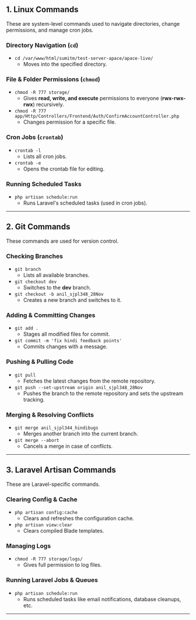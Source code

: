 ## **1. Linux Commands**  
These are system-level commands used to navigate directories, change permissions, and manage cron jobs.  

### **Directory Navigation (`cd`)**  
- `cd /var/www/html/sumitm/test-server-apace/apace-live/`  
  - Moves into the specified directory.  

### **File & Folder Permissions (`chmod`)**  
- `chmod -R 777 storage/`  
  - Gives **read, write, and execute** permissions to everyone (**rwx-rwx-rwx**) recursively.  
- `chmod -R 777 app/Http/Controllers/Frontend/Auth/ConfirmAccountController.php`  
  - Changes permission for a specific file.  

### **Cron Jobs (`crontab`)**  
- `crontab -l`  
  - Lists all cron jobs.  
- `crontab -e`  
  - Opens the crontab file for editing.  

### **Running Scheduled Tasks**  
- `php artisan schedule:run`  
  - Runs Laravel's scheduled tasks (used in cron jobs).  

---

## **2. Git Commands**  
These commands are used for version control.  

### **Checking Branches**  
- `git branch`  
  - Lists all available branches.  
- `git checkout dev`  
  - Switches to the **dev** branch.  
- `git checkout -b anil_sjpl348_28Nov`  
  - Creates a new branch and switches to it.  

### **Adding & Committing Changes**  
- `git add .`  
  - Stages all modified files for commit.  
- `git commit -m 'fix hindi feedback points'`  
  - Commits changes with a message.  

### **Pushing & Pulling Code**  
- `git pull`  
  - Fetches the latest changes from the remote repository.  
- `git push --set-upstream origin anil_sjpl348_28Nov`  
  - Pushes the branch to the remote repository and sets the upstream tracking.  

### **Merging & Resolving Conflicts**  
- `git merge anil_sjpl344_hindibugs`  
  - Merges another branch into the current branch.  
- `git merge --abort`  
  - Cancels a merge in case of conflicts.  

---

## **3. Laravel Artisan Commands**  
These are Laravel-specific commands.  

### **Clearing Config & Cache**  
- `php artisan config:cache`  
  - Clears and refreshes the configuration cache.  
- `php artisan view:clear`  
  - Clears compiled Blade templates.  

### **Managing Logs**  
- `chmod -R 777 storage/logs/`  
  - Gives full permission to log files.  

### **Running Laravel Jobs & Queues**  
- `php artisan schedule:run`  
  - Runs scheduled tasks like email notifications, database cleanups, etc.  

---
